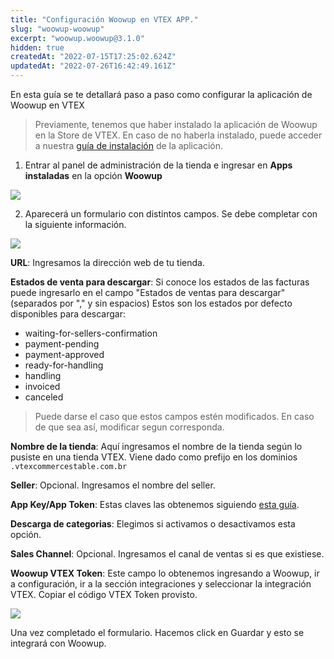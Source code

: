 ```yaml
---
title: "Configuración Woowup en VTEX APP."
slug: "woowup-woowup"
excerpt: "woowup.woowup@3.1.0"
hidden: true
createdAt: "2022-07-15T17:25:02.624Z"
updatedAt: "2022-07-26T16:42:49.161Z"
---
```

En esta guía se te detallará paso a paso como configurar la aplicación de Woowup en VTEX

>Previamente, tenemos que haber instalado la aplicación de Woowup en la Store de VTEX. 
En caso de no haberla instalado, puede acceder a nuestra [guía de instalación](https://docs.woowup.com/vtex/vtex-app-instalacion) de la aplicación.


1. Entrar al panel de administración de la tienda e ingresar en **Apps instaladas** en la opción **Woowup**

![](https://i.postimg.cc/qvw8h8MN/1.png)

2. Aparecerá un formulario con distintos campos. Se debe completar con la siguiente información.

![](https://i.postimg.cc/7LQ0XwzD/2.png)

**URL**: Ingresamos la dirección web de tu tienda. 

**Estados de venta para descargar**: Si conoce los estados de las facturas 
puede ingresarlo en el campo "Estados de ventas para descargar" 
(separados por "," y sin espacios)
Estos son los estados por defecto disponibles para descargar:
* waiting-for-sellers-confirmation
* payment-pending
* payment-approved
* ready-for-handling
* handling
* invoiced
* canceled

> Puede darse el caso que estos campos estén modificados. En caso de que sea así, modificar segun corresponda.

**Nombre de la tienda**: Aquí ingresamos el nombre de la tienda según lo pusiste en una tienda VTEX. Viene dado como prefijo en los dominios `.vtexcommercestable.com.br` 

**Seller**: Opcional. Ingresamos el nombre del seller. 

**App Key/App Token**: Estas claves las obtenemos siguiendo [esta guía](https://docs.woowup.com/vtex/vtex-connect-account).

**Descarga de categorias**: Elegimos si activamos o desactivamos esta opción.

**Sales Channel**: Opcional. Ingresamos el canal de ventas si es que existiese.

**Woowup VTEX Token**: Este campo lo obtenemos ingresando a Woowup, ir a configuración, 
ir a la sección integraciones y seleccionar la integración VTEX. 
Copiar el código VTEX Token provisto.

![](https://i.postimg.cc/fbbYxJJB/3.png)

Una vez completado el formulario. Hacemos click en Guardar y esto se integrará con Woowup.